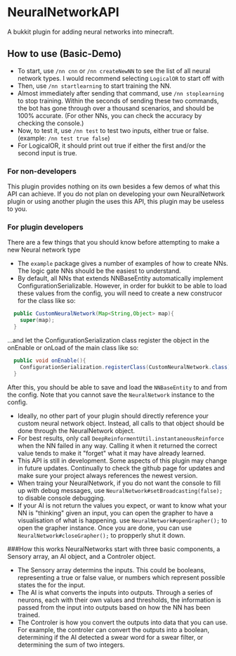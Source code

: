 # NeuralNetworkAPI
A bukkit plugin for adding neural networks into minecraft.

##  How to use (Basic-Demo)
* To start, use `/nn cnn` or `/nn createNewNN` to see the list of all neural network types. I would recommend selecting `LogicalOR` to start off with
* Then, use `/nn startlearning` to start training the NN.
* Almost immediately after sending that command, use `/nn stoplearning` to stop training. Within the seconds of sending these two commands, the bot has gone through over a thousand scenarios, and should be 100% accurate. (For other NNs, you can check the accuracy by checking the console.)
* Now, to test it, use `/nn test` to test two inputs, either true or false. (example: `/nn test true false`)
* For LogicalOR, it should print out true if either the first and/or the second input is true.


### For non-developers
This plugin provides nothing on its own besides a few demos of what this API can achieve. If you do not plan on developing your own NeuralNetwork plugin or using another plugin the uses this API, this plugin may be useless to you.

### For plugin developers
There are a few things that you should know before attempting to make a new Neural network type
* The `example` package gives a number of examples of how to create NNs. The logic gate NNs should be the easiest to understand.
* By default, all NNs that extends NNBaseEntity automatically implement ConfigurationSerializable. However, in order for bukkit to be able to load these values from the config, you will need to create a new construcor for the class like so: 
````java
  public CustomNeuralNetwork(Map<String,Object> map){
    super(map);
  }
````
 ...and let the ConfigurationSerialization class register the object in the onEnable or onLoad of the main class like so:
````java
  public void onEnable(){
    ConfigurationSerialization.registerClass(CustomNeuralNetwork.class);
  }
````
 After this, you should be able to save and load the `NNBaseEntity` to and from the config. Note that you cannot save the `NeuralNetwork` instance to the config.
* Ideally, no other part of your plugin should directly reference your custom neural network object. Instead, all calls to that object should be done through the NeuralNetwork object.
* For best results, only call `DeepReinformentUtil.instantaneousReinforce` when the NN failed in any way. Calling it when it returned the correct value tends to make it "forget" what it may have already learned.
* This API is still in development. Some aspects of this plugin may change in future updates. Continually to check the github page for updates and make sure your project always references the newest version.
* When traing your NeuralNetwork, if you do not want the console to fill up with debug messages, use `NeuralNetwork#setBroadcasting(false);` to disable console debugging.
* If your AI is not return the values you expect, or want to know what your NN is "thinking" given an input, you can open the grapher to have a visualisation of what is happening. use `NeuralNetwork#openGrapher();` to open the grapher instance. Once you are done, you can use `NeuralNetwork#closeGrapher();` to propperly shut it down.


###How this works
NeuralNetworks start with three basic components, a Sensory array, an AI object, and a Controler object.
* The Sensory array determins the inputs. This could be booleans, representing a true or false value, or numbers which represent possible states the for the input.
* The AI is what converts the inputs into outputs. Through a series of neurons, each with their own values and thresholds, the information is passed from the input into outputs based on how the NN has been trained.
* The Controler is how you convert the outputs into data that you can use. For example, the controler can convert the outputs into a boolean, determining if the AI detected a swear word for a swear filter, or determining the sum of two integers.